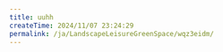 ```yaml
---
title: uuhh
createTime: 2024/11/07 23:24:29
permalink: /ja/LandscapeLeisureGreenSpace/wqz3eidm/
---
```

